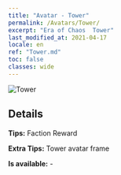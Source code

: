 ```yaml
---
title: "Avatar - Tower"
permalink: /Avatars/Tower/
excerpt: "Era of Chaos  Tower"
last_modified_at: 2021-04-17
locale: en
ref: "Tower.md"
toc: false
classes: wide
---
```

 ![Tower](/images/a/avatarFrame_5.png)

## Details

 **Tips:** Faction Reward 

 **Extra Tips:** Tower avatar frame 

 **Is available:**  - 

